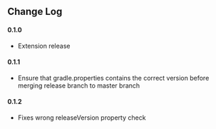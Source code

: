 ## Change Log
#### 0.1.0 
* Extension release
#### 0.1.1
* Ensure that gradle.properties contains the correct version before merging release branch to master branch
#### 0.1.2
* Fixes wrong releaseVersion property check